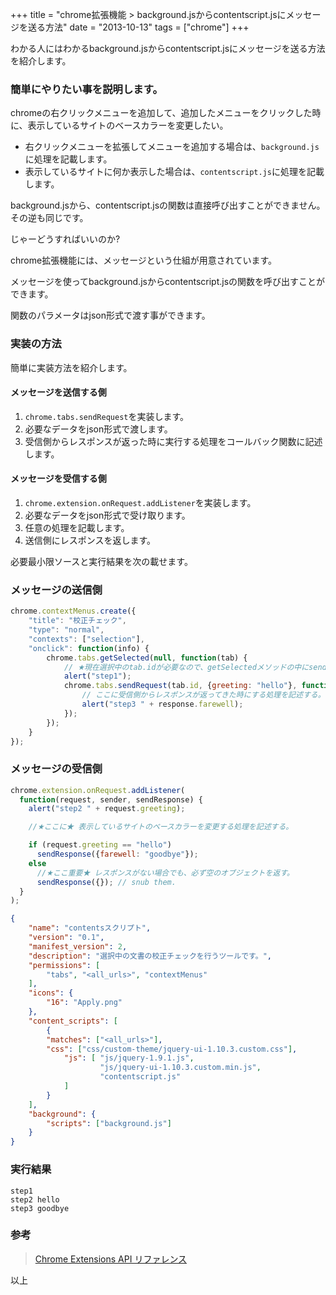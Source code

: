 +++
title = "chrome拡張機能 > background.jsからcontentscript.jsにメッセージを送る方法"
date = "2013-10-13"
tags = ["chrome"]
+++

わかる人にはわかるbackground.jsからcontentscript.jsにメッセージを送る方法を紹介します。

### 簡単にやりたい事を説明します。

chromeの右クリックメニューを追加して、追加したメニューをクリックした時に、表示しているサイトのベースカラーを変更したい。

- 右クリックメニューを拡張してメニューを追加する場合は、`background.js`に処理を記載します。
- 表示しているサイトに何か表示した場合は、`contentscript.js`に処理を記載します。

background.jsから、contentscript.jsの関数は直接呼び出すことができません。その逆も同じです。

じゃーどうすればいいのか?

<!--more-->

chrome拡張機能には、メッセージという仕組が用意されています。

メッセージを使ってbackground.jsからcontentscript.jsの関数を呼び出すことができます。

関数のパラメータはjson形式で渡す事ができます。

### 実装の方法
簡単に実装方法を紹介します。

#### メッセージを送信する側

1. `chrome.tabs.sendRequest`を実装します。
2. 必要なデータをjson形式で渡します。
3. 受信側からレスポンスが返った時に実行する処理をコールバック関数に記述します。

#### メッセージを受信する側

1. `chrome.extension.onRequest.addListener`を実装します。
2. 必要なデータをjson形式で受け取ります。
3. 任意の処理を記載します。
4. 送信側にレスポンスを返します。


必要最小限ソースと実行結果を次の載せます。

### メッセージの送信側
```javascript:background.js
chrome.contextMenus.create({
	"title": "校正チェック",
	"type": "normal",
	"contexts": ["selection"],
	"onclick": function(info) {
		chrome.tabs.getSelected(null, function(tab) {
			// ★現在選択中のtab.idが必要なので、getSelectedメソッドの中にsendRequestを記述する。
			alert("step1");
			chrome.tabs.sendRequest(tab.id, {greeting: "hello"}, function(response) {
				// ここに受信側からレスポンスが返ってきた時にする処理を記述する。
				alert("step3 " + response.farewell);
			});
		});
	}
});
```

### メッセージの受信側
```javascript:contentscript.js
chrome.extension.onRequest.addListener(
  function(request, sender, sendResponse) {
    alert("step2 " + request.greeting);

    //★ここに★ 表示しているサイトのベースカラーを変更する処理を記述する。

    if (request.greeting == "hello")
      sendResponse({farewell: "goodbye"});
    else
      //★ここ重要★ レスポンスがない場合でも、必ず空のオブジェクトを返す。
      sendResponse({}); // snub them.
  }
);
```

```json:manifest.json
{
    "name": "contentsスクリプト",
    "version": "0.1",
    "manifest_version": 2,
    "description": "選択中の文書の校正チェックを行うツールです。",
    "permissions": [
        "tabs", "<all_urls>", "contextMenus"
    ],
    "icons": {
        "16": "Apply.png"
    },
    "content_scripts": [
    	{
		"matches": ["<all_urls>"],
		"css": ["css/custom-theme/jquery-ui-1.10.3.custom.css"],
      		"js": [	"js/jquery-1.9.1.js",
       		    	"js/jquery-ui-1.10.3.custom.min.js",
       		    	"contentscript.js"
       		]
       	}
    ],
    "background": {
    	"scripts": ["background.js"]
    }
}
```

### 実行結果

	step1
	step2 hello
	step3 goodbye

### 参考

>[Chrome Extensions API リファレンス](http://dev.screw-axis.com/doc/chrome_extensions/guide/message_passing/)

以上

